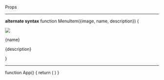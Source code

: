
Props



***
**alternate syntax**
function MenuItem({image, name, description}) {
	<div>
		<img src={image}/>
		<p>{name}</p>
		<p>{description}</p>
	</div> 
}
***

function App() {
	return (
		<MenuItem />
	)
}